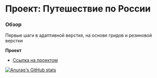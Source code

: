 # Проект: Путешествие по России

### Обзор
Первые шаги в адаптивной верстке, на основе гридов и резиновой верстки


**Проект**
* [Ссылка на проектом](https://lxstchance.github.io/russian-travel/)

[![Anurag's GitHub stats](https://github-readme-stats.vercel.app/api?username=lxstchance&theme=tokyonight)](https://github.com/lxstchance/github-readme-stats)
